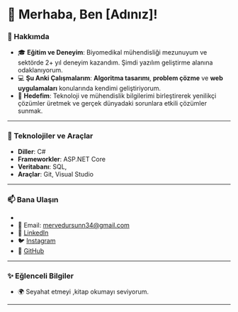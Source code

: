 # 👋 Merhaba, Ben [Adınız]!

### 🚀 Hakkımda
- 🎓 **Eğitim ve Deneyim**: Biyomedikal mühendisliği mezunuyum ve sektörde 2+ yıl deneyim kazandım. Şimdi yazılım geliştirme alanına odaklanıyorum.  
- 💻 **Şu Anki Çalışmalarım**: **Algoritma tasarımı**, **problem çözme** ve **web uygulamaları** konularında kendimi geliştiriyorum.  
- 🎯 **Hedefim**: Teknoloji ve mühendislik bilgilerimi birleştirerek yenilikçi çözümler üretmek ve gerçek dünyadaki sorunlara etkili çözümler sunmak.

---

### 🔧 Teknolojiler ve Araçlar
- **Diller**: C# 
- **Frameworkler**: ASP.NET Core 
- **Veritabanı**: SQL,  
- **Araçlar**: Git, Visual Studio 
 

---




### 📫 Bana Ulaşın
- 
- 📧 Email: mervedursunn34@gmail.com  
- 💼 [LinkedIn](linkedin.com/in/merve-çelik-737651189)  
- 🐦 [Instagram](https://www.instagram.com/mervedrsuunn)  
- 📘 [GitHub](https://www.github.com/merve-celik16)

---

### ✨ Eğlenceli Bilgiler
 
- 🌍 Seyahat etmeyi ,kitap okumayı seviyorum.  
  

---


